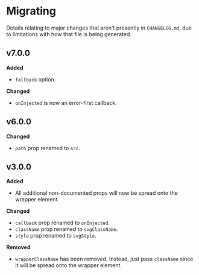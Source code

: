 # Migrating

Details relating to major changes that aren't presently in `CHANGELOG.md`, due to limitations with how that file is being generated.

## v7.0.0

**Added**

- `fallback` option.

**Changed**

- `onInjected` is now an error-first callback.

## v6.0.0

**Changed**

- `path` prop renamed to `src`.

## v3.0.0

**Added**

- All additional non-documented props will now be spread onto the wrapper element.

**Changed**

- `callback` prop renamed to `onInjected`.
- `className` prop renamed to `svgClassName`.
- `style` prop renamed to `svgStyle`.

**Removed**

- `wrapperClassName` has been removed. Instead, just pass `className` since it will be spread onto the wrapper element.
